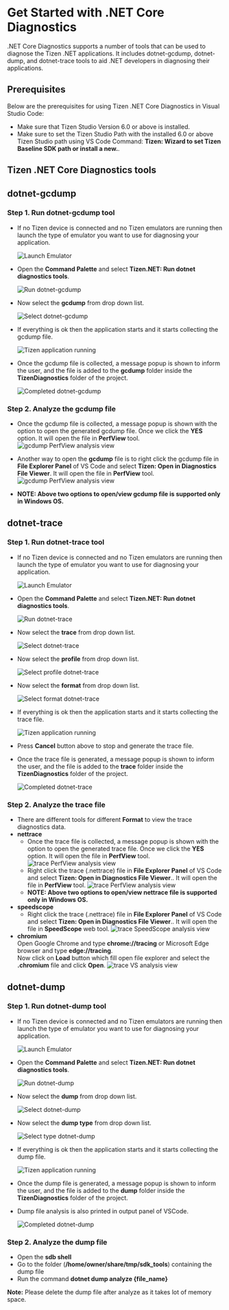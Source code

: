 # Get Started with .NET Core Diagnostics

.NET Core Diagnostics supports a number of tools that can be used to diagnose the Tizen .NET applications.
It includes dotnet-gcdump, dotnet-dump, and dotnet-trace tools to aid .NET developers in diagnosing their applications.

## Prerequisites

Below are the prerequisites for using Tizen .NET Core Diagnostics in Visual Studio Code:

- Make sure that Tizen Studio Version 6.0 or above is installed.
- Make sure to set the Tizen Studio Path with the installed 6.0 or above Tizen Studio path using VS Code Command: **Tizen: Wizard to set Tizen Baseline SDK path or install a new.**.

## Tizen .NET Core Diagnostics tools

## dotnet-gcdump

### Step 1. Run dotnet-gcdump tool
   - If no Tizen device is connected and no Tizen emulators are running then launch the type of emulator you want to use for diagnosing your application.

     ![Launch Emulator](media/start_emulator.png)

   - Open the **Command Palette** and select **Tizen.NET: Run dotnet diagnostics tools**.

     ![Run dotnet-gcdump](media/dotnet-diagnostics.png)
  
   - Now select the **gcdump** from drop down list.

     ![Select dotnet-gcdump](media/dotnet-gcdump-select.png)

   - If everything is ok then the application starts and it starts collecting the gcdump file.

     ![Tizen application running](media/dotnet-gcdump-running.png)


   - Once the gcdump file is collected, a message popup is shown to inform the user, and the file is added to the **gcdump** folder inside the **TizenDiagnostics** folder of the project.
   
     ![Completed dotnet-gcdump](media/dotnet-gcdump-completed.png)




### Step 2. Analyze the gcdump file
   - Once the gcdump file is collected, a message popup is shown with the option to open the generated gcdump file. Once we click the **YES** option. It will open the file in **PerfView** tool.
     ![gcdump PerfView analysis view](media/dotnet-gcdump-perfview.png)

  - Another way to open the **gcdump** file is to right click the gcdump file in **File Explorer Panel** of VS Code and select **Tizen: Open in Diagnostics File Viewer**. It will open the file in **PerfView** tool.
     ![gcdump PerfView analysis view](media/dotnet-gcdump-open.png)

  - **NOTE: Above two options to open/view gcdump file is supported only in Windows OS.**


## dotnet-trace

### Step 1. Run dotnet-trace tool
   - If no Tizen device is connected and no Tizen emulators are running then launch the type of emulator you want to use for diagnosing your application.

     ![Launch Emulator](media/start_emulator.png)

   - Open the **Command Palette** and select **Tizen.NET: Run dotnet diagnostics tools**.

     ![Run dotnet-trace](media/dotnet-diagnostics.png)

   - Now select the **trace** from drop down list.

     ![Select dotnet-trace](media/dotnet-trace-select.png)
    
   - Now select the **profile** from drop down list.

     ![Select profile dotnet-trace](media/dotnet-trace-profile.png)

   - Now select the **format** from drop down list.

     ![Select format dotnet-trace](media/dotnet-trace-format.png)

   - If everything is ok then the application starts and it starts collecting the trace file.

     ![Tizen application running](media/dotnet-trace-running.png)

   - Press **Cancel** button above to stop and generate the trace file.

   - Once the trace file is generated, a message popup is shown to inform the user, and the file is added to the **trace** folder inside the **TizenDiagnostics** folder of the project.

     ![Completed dotnet-trace](media/dotnet-trace-completed.png)

  

### Step 2. Analyze the trace file
   - There are different tools for different **Format** to view the trace diagnostics data.
   - **nettrace**
       - Once the trace file is collected, a message popup is shown with the option to open the generated trace file. Once we click the **YES** option. It will open the file in **PerfView** tool.
       ![trace PerfView analysis view](media/dotnet-trace-perfview.png)
       - Right click the trace (.nettrace) file in **File Explorer Panel** of VS Code and select **Tizen: Open in Diagnostics File Viewer**.. It will open the file in **PerfView** tool.
       ![trace PerfView analysis view](media/dotnet-trace-open.png)
       - **NOTE: Above two options to open/view nettrace file is supported only in Windows OS.**
   - **speedscope**
       - Right click the trace (.nettrace) file in **File Explorer Panel** of VS Code and select **Tizen: Open in Diagnostics File Viewer**.. It will open the file in **SpeedScope** web tool.
       ![trace SpeedScope analysis view](media/dotnet-trace-speedscope.png)  
   - **chromium**  
   Open Google Chrome and type **chrome://tracing** or Microsoft Edge browser and type **edge://tracing**.  
   Now click on **Load** button which fill open file explorer and select the **.chromium** file and click **Open**.
       ![trace VS analysis view](media/dotnet-trace-chromium.png)


## dotnet-dump

### Step 1. Run dotnet-dump tool
   - If no Tizen device is connected and no Tizen emulators are running then launch the type of emulator you want to use for diagnosing your application.

     ![Launch Emulator](media/start_emulator.png)

   - Open the **Command Palette** and select **Tizen.NET: Run dotnet diagnostics tools**.

     ![Run dotnet-dump](media/dotnet-diagnostics.png)

   - Now select the **dump** from drop down list.

     ![Select dotnet-dump](media/dotnet-dump-select.png)
    
   - Now select the **dump type** from drop down list.

     ![Select type dotnet-dump](media/dotnet-dump-option.png)

   - If everything is ok then the application starts and it starts collecting the dump file.

     ![Tizen application running](media/dotnet-dump-running.png)

   - Once the dump file is generated, a message popup is shown to inform the user, and the file is added to the **dump** folder inside the **TizenDiagnostics** folder of the project.
   - Dump file analysis is also printed in output panel of VSCode.

     ![Completed dotnet-dump](media/dotnet-dump-completed.png)


### Step 2. Analyze the dump file
   - Open the **sdb shell**
   - Go to the folder (**/home/owner/share/tmp/sdk_tools**) containing the dump file
   - Run the command **dotnet dump analyze {file_name}**

**Note:** Please delete the dump file after analyze as it takes lot of memory space.


